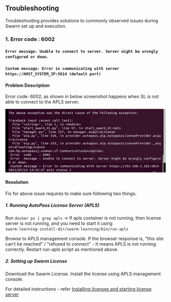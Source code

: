 ## Troubleshooting ##

Troubleshooting provides solutions to commonly observed issues during Swarm set up and execution.


### 1. Error code : 6002
####    ``Error message: Unable to connect to server. Server might be wrongly configured or down.`` #### 
####    ``Custom message: Error in communicating with server https://HOST_SYSTEM_IP:5814 (default port)`` #### 

#### Problem Description 
Error code: 6002, as shown in below screenshot happens when SL is not able to connect to the APLS server. 

   ![Error_6002](./images/Error_6002_running_SL_node_without_Server_and_License.png)
   
   
#### Resolution
Fix for above issue requires to make sure following two things.

##### 1. Running AutoPass License Server (APLS)
Run ``docker ps | grep apls``  -> If apls container is not running, then license server is not running, and you need to start it using  
``swarm-learning-install-dir/swarm-learning/bin/run-apls`` 

Browse to APLS management console.
If the browser response is, "this site can’t be reached" / "refused to connect" - It means APLS is not running correctly. Restart run-apls script as mentioned above. 

##### 2. Setting up Swarm License
Download the Swarm License.
Install the license using APLS management console. 


For detailed instructions - refer [Installing licenses and starting license server](setup.md#installing-licenses-and-starting-license-server)
